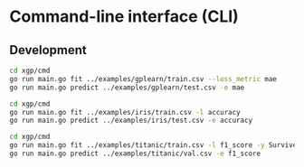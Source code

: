 # Command-line interface (CLI)

## Development

```sh
cd xgp/cmd
go run main.go fit ../examples/gplearn/train.csv --loss_metric mae
go run main.go predict ../examples/gplearn/test.csv -e mae
```

```sh
cd xgp/cmd
go run main.go fit ../examples/iris/train.csv -l accuracy
go run main.go predict ../examples/iris/test.csv -e accuracy
```


```sh
cd xgp/cmd
go run main.go fit ../examples/titanic/train.csv -l f1_score -y Survived
go run main.go predict ../examples/titanic/val.csv -e f1_score
```

